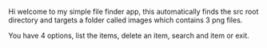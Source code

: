 Hi welcome to my simple file finder app,
this automatically finds the src root directory and targets a folder called images which contains 3 png files.

You have 4 options, list the items, delete an item, search and item or exit.

